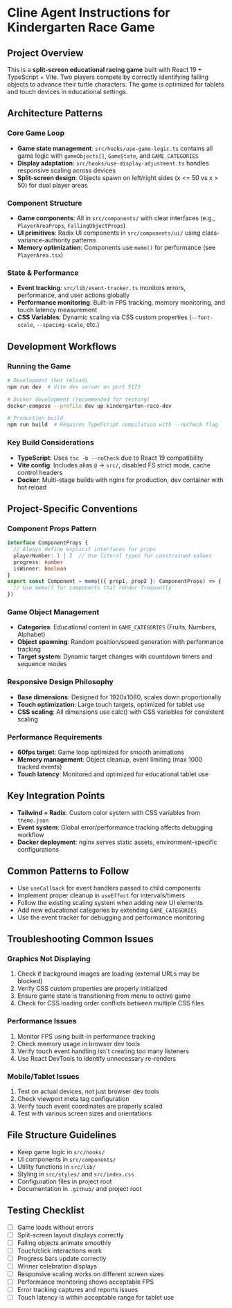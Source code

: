 # Cline Agent Instructions for Kindergarten Race Game

## Project Overview

This is a **split-screen educational racing game** built with React 19 + TypeScript + Vite. Two players compete by correctly identifying falling objects to advance their turtle characters. The game is optimized for tablets and touch devices in educational settings.

## Architecture Patterns

### Core Game Loop

- **Game state management**: `src/hooks/use-game-logic.ts` contains all game logic with `gameObjects[]`, `GameState`, and `GAME_CATEGORIES`
- **Display adaptation**: `src/hooks/use-display-adjustment.ts` handles responsive scaling across devices
- **Split-screen design**: Objects spawn on left/right sides (x <= 50 vs x > 50) for dual player areas

### Component Structure

- **Game components**: All in `src/components/` with clear interfaces (e.g., `PlayerAreaProps`, `FallingObjectProps`)
- **UI primitives**: Radix UI components in `src/components/ui/` using class-variance-authority patterns
- **Memory optimization**: Components use `memo()` for performance (see `PlayerArea.tsx`)

### State & Performance

- **Event tracking**: `src/lib/event-tracker.ts` monitors errors, performance, and user actions globally
- **Performance monitoring**: Built-in FPS tracking, memory monitoring, and touch latency measurement
- **CSS Variables**: Dynamic scaling via CSS custom properties (`--font-scale`, `--spacing-scale`, etc.)

## Development Workflows

### Running the Game

```bash
# Development (hot reload)
npm run dev  # Vite dev server on port 5173

# Docker development (recommended for testing)
docker-compose --profile dev up kindergarten-race-dev

# Production build
npm run build  # Requires TypeScript compilation with --noCheck flag
```

### Key Build Considerations

- **TypeScript**: Uses `tsc -b --noCheck` due to React 19 compatibility
- **Vite config**: Includes alias `@` → `src/`, disabled FS strict mode, cache control headers
- **Docker**: Multi-stage builds with nginx for production, dev container with hot reload

## Project-Specific Conventions

### Component Props Pattern

```typescript
interface ComponentProps {
  // Always define explicit interfaces for props
  playerNumber: 1 | 2  // Use literal types for constrained values
  progress: number
  isWinner: boolean
}
export const Component = memo(({ prop1, prop2 }: ComponentProps) => {
  // Use memo() for components that render frequently
})
```

### Game Object Management

- **Categories**: Educational content in `GAME_CATEGORIES` (Fruits, Numbers, Alphabet)
- **Object spawning**: Random position/speed generation with performance tracking
- **Target system**: Dynamic target changes with countdown timers and sequence modes

### Responsive Design Philosophy

- **Base dimensions**: Designed for 1920x1080, scales down proportionally
- **Touch optimization**: Large touch targets, optimized for tablet use
- **CSS scaling**: All dimensions use calc() with CSS variables for consistent scaling

### Performance Requirements

- **60fps target**: Game loop optimized for smooth animations
- **Memory management**: Object cleanup, event limiting (max 1000 tracked events)
- **Touch latency**: Monitored and optimized for educational tablet use

## Key Integration Points

- **Tailwind + Radix**: Custom color system with CSS variables from `theme.json`
- **Event system**: Global error/performance tracking affects debugging workflow
- **Docker deployment**: nginx serves static assets, environment-specific configurations

## Common Patterns to Follow

- Use `useCallback` for event handlers passed to child components
- Implement proper cleanup in `useEffect` for intervals/timers
- Follow the existing scaling system when adding new UI elements
- Add new educational categories by extending `GAME_CATEGORIES`
- Use the event tracker for debugging and performance monitoring

## Troubleshooting Common Issues

### Graphics Not Displaying

1. Check if background images are loading (external URLs may be blocked)
2. Verify CSS custom properties are properly initialized
3. Ensure game state is transitioning from menu to active game
4. Check for CSS loading order conflicts between multiple CSS files

### Performance Issues

1. Monitor FPS using built-in performance tracking
2. Check memory usage in browser dev tools
3. Verify touch event handling isn't creating too many listeners
4. Use React DevTools to identify unnecessary re-renders

### Mobile/Tablet Issues

1. Test on actual devices, not just browser dev tools
2. Check viewport meta tag configuration
3. Verify touch event coordinates are properly scaled
4. Test with various screen sizes and orientations

## File Structure Guidelines

- Keep game logic in `src/hooks/`
- UI components in `src/components/`
- Utility functions in `src/lib/`
- Styling in `src/styles/` and `src/index.css`
- Configuration files in project root
- Documentation in `.github/` and project root

## Testing Checklist

- [ ] Game loads without errors
- [ ] Split-screen layout displays correctly
- [ ] Falling objects animate smoothly
- [ ] Touch/click interactions work
- [ ] Progress bars update correctly
- [ ] Winner celebration displays
- [ ] Responsive scaling works on different screen sizes
- [ ] Performance monitoring shows acceptable FPS
- [ ] Error tracking captures and reports issues
- [ ] Touch latency is within acceptable range for tablet use
